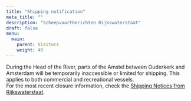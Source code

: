 ```yaml
---
title: "Shipping notification"
meta_title: ""
description: "Scheepvaartberichten Rijkswaterstaat"
draft: false
menu:
  main:
    parent: Visitors
    weight: 40
---
```

During the Head of the River, parts of the Amstel between Ouderkerk and Amsterdam will be temporarily inaccessible or limited for shipping. This applies to both commercial and recreational vessels.   
For the most recent closure information, check the [Shipping Notices from Rijkswaterstaat](https://vaarweginformatie.nl/frp/main/#/nts/FTM/Rijkswaterstaat-2025-301).